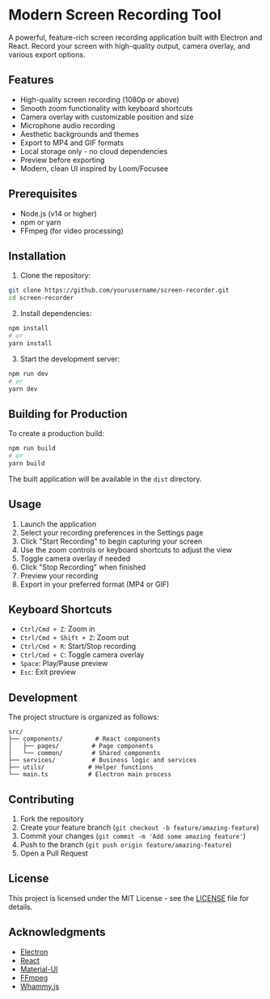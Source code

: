 # Modern Screen Recording Tool

A powerful, feature-rich screen recording application built with Electron and React. Record your screen with high-quality output, camera overlay, and various export options.

## Features

- High-quality screen recording (1080p or above)
- Smooth zoom functionality with keyboard shortcuts
- Camera overlay with customizable position and size
- Microphone audio recording
- Aesthetic backgrounds and themes
- Export to MP4 and GIF formats
- Local storage only - no cloud dependencies
- Preview before exporting
- Modern, clean UI inspired by Loom/Focusee

## Prerequisites

- Node.js (v14 or higher)
- npm or yarn
- FFmpeg (for video processing)

## Installation

1. Clone the repository:
```bash
git clone https://github.com/yourusername/screen-recorder.git
cd screen-recorder
```

2. Install dependencies:
```bash
npm install
# or
yarn install
```

3. Start the development server:
```bash
npm run dev
# or
yarn dev
```

## Building for Production

To create a production build:

```bash
npm run build
# or
yarn build
```

The built application will be available in the `dist` directory.

## Usage

1. Launch the application
2. Select your recording preferences in the Settings page
3. Click "Start Recording" to begin capturing your screen
4. Use the zoom controls or keyboard shortcuts to adjust the view
5. Toggle camera overlay if needed
6. Click "Stop Recording" when finished
7. Preview your recording
8. Export in your preferred format (MP4 or GIF)

## Keyboard Shortcuts

- `Ctrl/Cmd + Z`: Zoom in
- `Ctrl/Cmd + Shift + Z`: Zoom out
- `Ctrl/Cmd + R`: Start/Stop recording
- `Ctrl/Cmd + C`: Toggle camera overlay
- `Space`: Play/Pause preview
- `Esc`: Exit preview

## Development

The project structure is organized as follows:

```
src/
├── components/         # React components
│   ├── pages/         # Page components
│   └── common/        # Shared components
├── services/          # Business logic and services
├── utils/            # Helper functions
└── main.ts           # Electron main process
```

## Contributing

1. Fork the repository
2. Create your feature branch (`git checkout -b feature/amazing-feature`)
3. Commit your changes (`git commit -m 'Add some amazing feature'`)
4. Push to the branch (`git push origin feature/amazing-feature`)
5. Open a Pull Request

## License

This project is licensed under the MIT License - see the [LICENSE](LICENSE) file for details.

## Acknowledgments

- [Electron](https://www.electronjs.org/)
- [React](https://reactjs.org/)
- [Material-UI](https://mui.com/)
- [FFmpeg](https://ffmpeg.org/)
- [Whammy.js](https://github.com/antimatter15/whammy) 